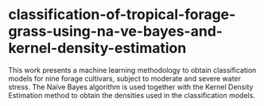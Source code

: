 # classification-of-tropical-forage-grass-using-na-ve-bayes-and-kernel-density-estimation
This work presents a machine learning methodology to obtain classification models for nine forage cultivars, subject to moderate and severe water stress. The Naïve Bayes algorithm is used together with the Kernel Density Estimation method to obtain the densities used in the classification models.
